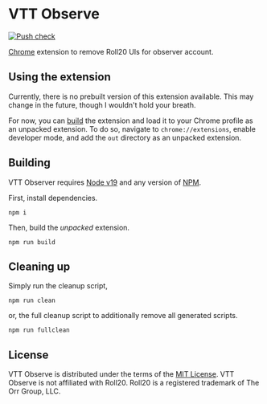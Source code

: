 # VTT Observe
[![Push check](https://github.com/Ghifari160/vtt-observe/actions/workflows/push.yaml/badge.svg)](https://github.com/Ghifari160/vtt-observe/actions/workflows/push.yaml)

[Chrome](https://www.google.com/chrome/) extension to remove Roll20 UIs for observer account.

## Using the extension

Currently, there is no prebuilt version of this extension available.
This may change in the future, though I wouldn't hold your breath.

For now, you can [build](#building) the extension and load it to your Chrome profile as an unpacked
extension.
To do so, navigate to `chrome://extensions`, enable developer mode, and add the `out` directory as
an unpacked extension.

## Building

VTT Observer requires [Node v19](https://nodejs.org/) and any version of
[NPM](https://www.npmjs.com/).

First, install dependencies.

``` shell
npm i
```

Then, build the _unpacked_ extension.

``` shell
npm run build
```

## Cleaning up

Simply run the cleanup script,

``` shell
npm run clean
```

or, the full cleanup script to additionally remove all generated scripts.

``` shell
npm run fullclean
```

## License

VTT Observe is distributed under the terms of the [MIT License](LICENSE).
VTT Observe is not affiliated with Roll20.
Roll20 is a registered trademark of The Orr Group, LLC.
